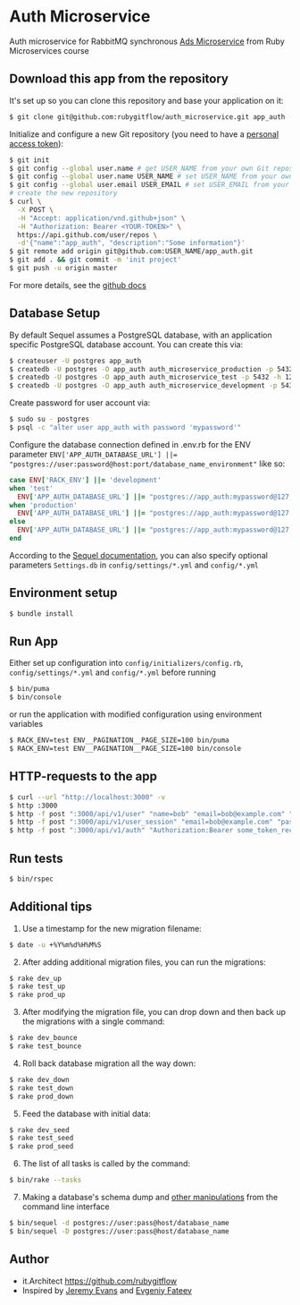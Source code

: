 # Auth Microservice
Auth microservice for RabbitMQ synchronous [Ads Microservice](https://github.com/rubygitflow/ads_microservice/tree/rabbitmq_synchro) from Ruby Microservices course

## Download this app from the repository
It's set up so you can clone this repository and base your application on it:
```bash
$ git clone git@github.com:rubygitflow/auth_microservice.git app_auth --single-branch --branch rabbitmq_synchro && cd app_auth && rm -r -f .git/
```
Initialize and configure a new Git repository (you need to have a [personal access token](https://github.com/settings/tokens)):
```bash
$ git init
$ git config --global user.name # get USER_NAME from your own Git repository
$ git config --global user.name USER_NAME # set USER_NAME from your own Git repository if the "global user.name" is empty
$ git config --global user.email USER_EMAIL # set USER_EMAIL from your own Git repository if the "global user.name" is empty
# create the new repository
$ curl \
  -X POST \
  -H "Accept: application/vnd.github+json" \
  -H "Authorization: Bearer <YOUR-TOKEN>" \
  https://api.github.com/user/repos \
  -d'{"name":"app_auth", "description":"Some information"}'
$ git remote add origin git@github.com:USER_NAME/app_auth.git 
$ git add . && git commit -m 'init project'
$ git push -u origin master
```
For more details, see the [github docs](https://docs.github.com/en/rest/repos/repos#create-a-repository-for-the-authenticated-user)

## Database Setup
By default Sequel assumes a PostgreSQL database, with an application specific PostgreSQL database account.  You can create this via:
```bash
$ createuser -U postgres app_auth
$ createdb -U postgres -O app_auth auth_microservice_production -p 5432 -h 127.0.0.1
$ createdb -U postgres -O app_auth auth_microservice_test -p 5432 -h 127.0.0.1
$ createdb -U postgres -O app_auth auth_microservice_development -p 5432 -h 127.0.0.1
```
Create password for user account via:
```bash
$ sudo su - postgres
$ psql -c "alter user app_auth with password 'mypassword'"
```
Configure the database connection defined in .env.rb for the ENV parameter `ENV['APP_AUTH_DATABASE_URL'] ||= "postgres://user:password@host:port/database_name_environment"` like so:
```ruby
case ENV['RACK_ENV'] ||= 'development'
when 'test'
  ENV['APP_AUTH_DATABASE_URL'] ||= "postgres://app_auth:mypassword@127.0.0.1:5432/auth_microservice_test"
when 'production'
  ENV['APP_AUTH_DATABASE_URL'] ||= "postgres://app_auth:mypassword@127.0.0.1:5432/auth_microservice_production"
else
  ENV['APP_AUTH_DATABASE_URL'] ||= "postgres://app_auth:mypassword@127.0.0.1:5432/auth_microservice_development"
end
```
According to the [Sequel documentation](https://github.com/jeremyevans/sequel#connecting-to-a-database-), you can also specify optional parameters `Settings.db` in `config/settings/*.yml` and `config/*.yml`

## Environment setup
```bash
$ bundle install
```
## Run App
Either set up configuration into `config/initializers/config.rb`, `config/settings/*.yml` and `config/*.yml` before running

```bash
$ bin/puma
$ bin/console
```
or run the application with modified configuration using environment variables
```bash
$ RACK_ENV=test ENV__PAGINATION__PAGE_SIZE=100 bin/puma
$ RACK_ENV=test ENV__PAGINATION__PAGE_SIZE=100 bin/console
```
## HTTP-requests to the app
```bash
$ curl --url "http://localhost:3000" -v
$ http :3000
$ http -f post ":3000/api/v1/user" "name=bob" "email=bob@example.com" "password=password"
$ http -f post ":3000/api/v1/user_session" "email=bob@example.com" "password=password"
$ http -f post ":3000/api/v1/auth" "Authorization:Bearer some_token_received_in_user_session"
```
## Run tests
```bash
$ bin/rspec
```
## Additional tips
1. Use a timestamp for the new migration filename:
```bash
$ date -u +%Y%m%d%H%M%S
```
2. After adding additional migration files, you can run the migrations:
```bash
$ rake dev_up  
$ rake test_up 
$ rake prod_up 
```
3. After modifying the migration file, you can drop down and then back up the migrations with a single command:
```bash
$ rake dev_bounce  
$ rake test_bounce 
```
4. Roll back database migration all the way down:
```bash
$ rake dev_down  
$ rake test_down 
$ rake prod_down 
```
5. Feed the database with initial data:
```bash
$ rake dev_seed
$ rake test_seed
$ rake prod_seed
```
6. The list of all tasks is called by the command:
```bash
$ bin/rake --tasks
```
7. Making a database's schema dump and [other manipulations](https://sequel.jeremyevans.net/rdoc/files/doc/bin_sequel_rdoc.html) from the command line interface
```bash
$ bin/sequel -d postgres://user:pass@host/database_name
$ bin/sequel -D postgres://user:pass@host/database_name
```

## Author
* it.Architect https://github.com/rubygitflow
* Inspired by [Jeremy Evans](https://github.com/jeremyevans/roda-sequel-stack) and [Evgeniy Fateev](https://github.com/psylone/auth-microservice)
